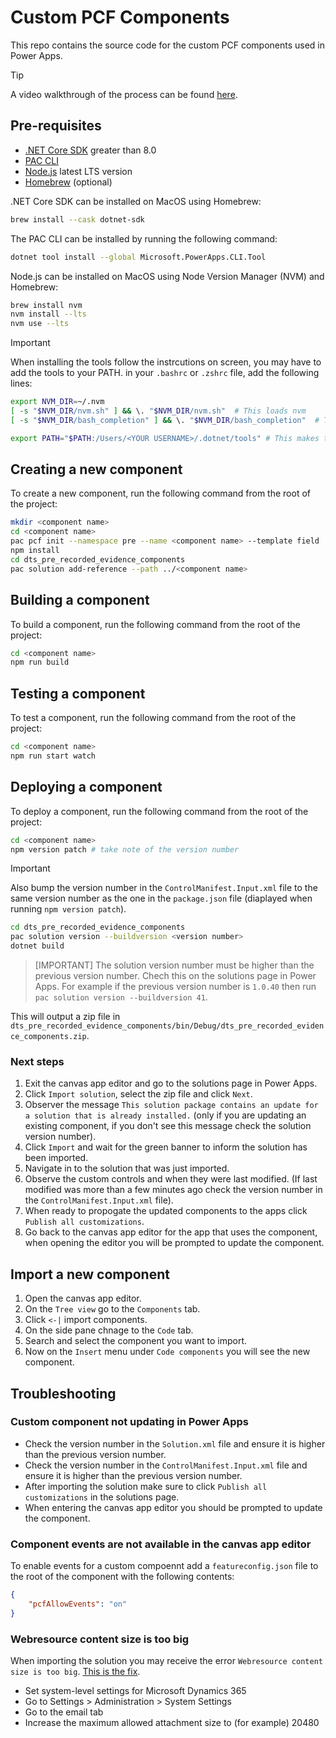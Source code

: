 # Custom PCF Components

This repo contains the source code for the custom PCF components used in Power Apps.

> [!TIP]
> A video walkthrough of the process can be found [here](https://teams.microsoft.com/v2/?tenantId=531ff96d-0ae9-462a-8d2d-bec7c0b42082).

## Pre-requisites

- [.NET Core SDK](https://dotnet.microsoft.com/download) greater than 8.0
- [PAC CLI](https://learn.microsoft.com/en-us/power-platform/developer/cli/introduction)
- [Node.js](https://nodejs.org/en) latest LTS version
- [Homebrew](https://brew.sh) (optional)

.NET Core SDK can be installed on MacOS using Homebrew:

```bash
brew install --cask dotnet-sdk
```

The PAC CLI can be installed by running the following command:

```bash
dotnet tool install --global Microsoft.PowerApps.CLI.Tool
```

Node.js can be installed on MacOS using Node Version Manager (NVM) and Homebrew:

```bash
brew install nvm
nvm install --lts
nvm use --lts
```

> [!IMPORTANT]
> When installing the tools follow the instrcutions on screen, you may have to add the tools to your PATH.
> in your `.bashrc` or `.zshrc` file, add the following lines:

```bash
export NVM_DIR=~/.nvm
[ -s "$NVM_DIR/nvm.sh" ] && \. "$NVM_DIR/nvm.sh"  # This loads nvm
[ -s "$NVM_DIR/bash_completion" ] && \. "$NVM_DIR/bash_completion"  # This loads nvm bash_completion

export PATH="$PATH:/Users/<YOUR USERNAME>/.dotnet/tools" # This makes the PAC CLI available
```

## Creating a new component

To create a new component, run the following command from the root of the project:

```bash
mkdir <component name>
cd <component name>
pac pcf init --namespace pre --name <component name> --template field
npm install
cd dts_pre_recorded_evidence_components
pac solution add-reference --path ../<component name>
```

## Building a component

To build a component, run the following command from the root of the project:

```bash
cd <component name>
npm run build
```

## Testing a component

To test a component, run the following command from the root of the project:

```bash
cd <component name>
npm run start watch
```

## Deploying a component

To deploy a component, run the following command from the root of the project:

```bash
cd <component name>
npm version patch # take note of the version number
```
> [!IMPORTANT]
> Also bump the version number in the `ControlManifest.Input.xml` file to the same version number as the one in the `package.json` file (diaplayed when running `npm version patch`).

```bash
cd dts_pre_recorded_evidence_components
pac solution version --buildversion <version number>
dotnet build
```

> [IMPORTANT]
> The solution version number must be higher than the previous version number. Chech this on the solutions page in Power Apps. For example if the previous version number is `1.0.40` then run `pac solution version --buildversion 41`.

This will output a zip file in `dts_pre_recorded_evidence_components/bin/Debug/dts_pre_recorded_evidence_components.zip`.

### Next steps

1. Exit the canvas app editor and go to the solutions page in Power Apps.
2. Click `Import solution`, select the zip file and click `Next`.
3. Observer the message `This solution package contains an update for a solution that is already installed.` (only if you are updating an existing component, if you don't see this message check the solution version number).
4. Click `Import` and wait for the green banner to inform the solution has been imported.
5. Navigate in to the solution that was just imported.
6. Observe the custom controls and when they were last modified. (If last modified was more than a few minutes ago check the version number in the `ControlManifest.Input.xml` file).
7. When ready to propogate the updated components to the apps click `Publish all customizations`.
8. Go back to the canvas app editor for the app that uses the component, when opening the editor you will be prompted to update the component.

## Import a new component

1. Open the canvas app editor.
2. On the `Tree view` go to the `Components` tab.
3. Click `<-|` import components.
4. On the side pane chnage to the `Code` tab.
5. Search and select the component you want to import.
6. Now on the `Insert` menu under `Code components` you will see the new component.

## Troubleshooting

### Custom component not updating in Power Apps

- Check the version number in the `Solution.xml` file and ensure it is higher than the previous version number.
- Check the version number in the `ControlManifest.Input.xml` file and ensure it is higher than the previous version number.
- After importing the solution make sure to click `Publish all customizations` in the solutions page.
- When entering the canvas app editor you should be prompted to update the component.

### Component events are not available in the canvas app editor

To enable events for a custom compoennt add a `featureconfig.json` file to the root of the component with the 
following contents:

```json
{
    "pcfAllowEvents": "on"
}
```

### Webresource content size is too big

When importing the solution you may receive the error `Webresource content size is too big`. [This is the fix](https://powerusers.microsoft.com/t5/Power-Apps-Pro-Dev-ISV/imported-PCF-solution-error/m-p/552539/highlight/true#M2373).

- Set system-level settings for Microsoft Dynamics 365
- Go to Settings > Administration > System Settings
- Go to the email tab
- Increase the maximum allowed attachment size to (for example) 20480
